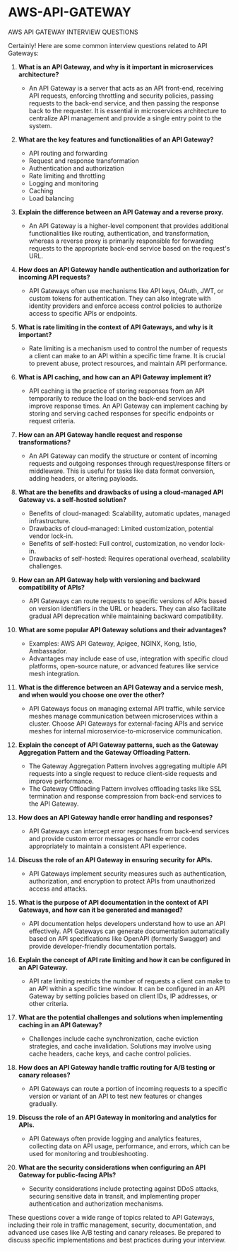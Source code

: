 # AWS-API-GATEWAY
AWS API GATEWAY INTERVIEW QUESTIONS

Certainly! Here are some common interview questions related to API Gateways:

1. **What is an API Gateway, and why is it important in microservices architecture?**
   - An API Gateway is a server that acts as an API front-end, receiving API requests, enforcing throttling and security policies, passing requests to the back-end service, and then passing the response back to the requester. It is essential in microservices architecture to centralize API management and provide a single entry point to the system.

2. **What are the key features and functionalities of an API Gateway?**
   - API routing and forwarding
   - Request and response transformation
   - Authentication and authorization
   - Rate limiting and throttling
   - Logging and monitoring
   - Caching
   - Load balancing

3. **Explain the difference between an API Gateway and a reverse proxy.**
   - An API Gateway is a higher-level component that provides additional functionalities like routing, authentication, and transformation, whereas a reverse proxy is primarily responsible for forwarding requests to the appropriate back-end service based on the request's URL.

4. **How does an API Gateway handle authentication and authorization for incoming API requests?**
   - API Gateways often use mechanisms like API keys, OAuth, JWT, or custom tokens for authentication. They can also integrate with identity providers and enforce access control policies to authorize access to specific APIs or endpoints.

5. **What is rate limiting in the context of API Gateways, and why is it important?**
   - Rate limiting is a mechanism used to control the number of requests a client can make to an API within a specific time frame. It is crucial to prevent abuse, protect resources, and maintain API performance.

6. **What is API caching, and how can an API Gateway implement it?**
   - API caching is the practice of storing responses from an API temporarily to reduce the load on the back-end services and improve response times. An API Gateway can implement caching by storing and serving cached responses for specific endpoints or request criteria.

7. **How can an API Gateway handle request and response transformations?**
   - An API Gateway can modify the structure or content of incoming requests and outgoing responses through request/response filters or middleware. This is useful for tasks like data format conversion, adding headers, or altering payloads.

8. **What are the benefits and drawbacks of using a cloud-managed API Gateway vs. a self-hosted solution?**
   - Benefits of cloud-managed: Scalability, automatic updates, managed infrastructure.
   - Drawbacks of cloud-managed: Limited customization, potential vendor lock-in.
   - Benefits of self-hosted: Full control, customization, no vendor lock-in.
   - Drawbacks of self-hosted: Requires operational overhead, scalability challenges.

9. **How can an API Gateway help with versioning and backward compatibility of APIs?**
   - API Gateways can route requests to specific versions of APIs based on version identifiers in the URL or headers. They can also facilitate gradual API deprecation while maintaining backward compatibility.

10. **What are some popular API Gateway solutions and their advantages?**
    - Examples: AWS API Gateway, Apigee, NGINX, Kong, Istio, Ambassador.
    - Advantages may include ease of use, integration with specific cloud platforms, open-source nature, or advanced features like service mesh integration.

11. **What is the difference between an API Gateway and a service mesh, and when would you choose one over the other?**
    - API Gateways focus on managing external API traffic, while service meshes manage communication between microservices within a cluster. Choose API Gateways for external-facing APIs and service meshes for internal microservice-to-microservice communication.

12. **Explain the concept of API Gateway patterns, such as the Gateway Aggregation Pattern and the Gateway Offloading Pattern.**
    - The Gateway Aggregation Pattern involves aggregating multiple API requests into a single request to reduce client-side requests and improve performance.
    - The Gateway Offloading Pattern involves offloading tasks like SSL termination and response compression from back-end services to the API Gateway.

13. **How does an API Gateway handle error handling and responses?**
    - API Gateways can intercept error responses from back-end services and provide custom error messages or handle error codes appropriately to maintain a consistent API experience.

14. **Discuss the role of an API Gateway in ensuring security for APIs.**
    - API Gateways implement security measures such as authentication, authorization, and encryption to protect APIs from unauthorized access and attacks.

15. **What is the purpose of API documentation in the context of API Gateways, and how can it be generated and managed?**
    - API documentation helps developers understand how to use an API effectively. API Gateways can generate documentation automatically based on API specifications like OpenAPI (formerly Swagger) and provide developer-friendly documentation portals.

16. **Explain the concept of API rate limiting and how it can be configured in an API Gateway.**
    - API rate limiting restricts the number of requests a client can make to an API within a specific time window. It can be configured in an API Gateway by setting policies based on client IDs, IP addresses, or other criteria.

17. **What are the potential challenges and solutions when implementing caching in an API Gateway?**
    - Challenges include cache synchronization, cache eviction strategies, and cache invalidation. Solutions may involve using cache headers, cache keys, and cache control policies.

18. **How does an API Gateway handle traffic routing for A/B testing or canary releases?**
    - API Gateways can route a portion of incoming requests to a specific version or variant of an API to test new features or changes gradually.

19. **Discuss the role of an API Gateway in monitoring and analytics for APIs.**
    - API Gateways often provide logging and analytics features, collecting data on API usage, performance, and errors, which can be used for monitoring and troubleshooting.

20. **What are the security considerations when configuring an API Gateway for public-facing APIs?**
    - Security considerations include protecting against DDoS attacks, securing sensitive data in transit, and implementing proper authentication and authorization mechanisms.

These questions cover a wide range of topics related to API Gateways, including their role in traffic management, security, documentation, and advanced use cases like A/B testing and canary releases. Be prepared to discuss specific implementations and best practices during your interview.

